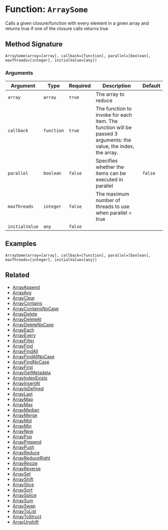 [comment]: # (Note: This documentation is generated dynamically in the build process.  To modify the contents, change the javadoc on the _invoke method of the BIF class)

# Function: `ArraySome`

Calls a given closure/function with every element in a given array and returns true if one of the closure calls returns true

## Method Signature

```
ArraySome(array=[array], callback=[function], parallel=[boolean], maxThreads=[integer], initialValue=[any])
```

### Arguments


| Argument | Type | Required | Description | Default |
|----------|------|----------|-------------|---------|
| `array` | `array` | `true` | The array to reduce |  |
| `callback` | `function` | `true` | The function to invoke for each item. The function will be passed 3 arguments: the value, the index, the array. |  |
| `parallel` | `boolean` | `false` | Specifies whether the items can be executed in parallel | `false` |
| `maxThreads` | `integer` | `false` | The maximum number of threads to use when parallel = true |  |
| `initialValue` | `any` | `false` |  |  |

## Examples

```
ArraySome(array=[array], callback=[function], parallel=[boolean], maxThreads=[integer], initialValue=[any])
```

## Related

  * [ArrayAppend](./ArrayAppend.md)
  * [ArrayAvg](./ArrayAvg.md)
  * [ArrayClear](./ArrayClear.md)
  * [ArrayContains](./ArrayContains.md)
  * [ArrayContainsNoCase](./ArrayContainsNoCase.md)
  * [ArrayDelete](./ArrayDelete.md)
  * [ArrayDeleteAt](./ArrayDeleteAt.md)
  * [ArrayDeleteNoCase](./ArrayDeleteNoCase.md)
  * [ArrayEach](./ArrayEach.md)
  * [ArrayEvery](./ArrayEvery.md)
  * [ArrayFilter](./ArrayFilter.md)
  * [ArrayFind](./ArrayFind.md)
  * [ArrayFindAll](./ArrayFindAll.md)
  * [ArrayFindAllNoCase](./ArrayFindAllNoCase.md)
  * [ArrayFindNoCase](./ArrayFindNoCase.md)
  * [ArrayFirst](./ArrayFirst.md)
  * [ArrayGetMetadata](./ArrayGetMetadata.md)
  * [ArrayIndexExists](./ArrayIndexExists.md)
  * [ArrayInsertAt](./ArrayInsertAt.md)
  * [ArrayIsDefined](./ArrayIsDefined.md)
  * [ArrayLast](./ArrayLast.md)
  * [ArrayMap](./ArrayMap.md)
  * [ArrayMax](./ArrayMax.md)
  * [ArrayMedian](./ArrayMedian.md)
  * [ArrayMerge](./ArrayMerge.md)
  * [ArrayMid](./ArrayMid.md)
  * [ArrayMin](./ArrayMin.md)
  * [ArrayNew](./ArrayNew.md)
  * [ArrayPop](./ArrayPop.md)
  * [ArrayPrepend](./ArrayPrepend.md)
  * [ArrayPush](./ArrayPush.md)
  * [ArrayReduce](./ArrayReduce.md)
  * [ArrayReduceRight](./ArrayReduceRight.md)
  * [ArrayResize](./ArrayResize.md)
  * [ArrayReverse](./ArrayReverse.md)
  * [ArraySet](./ArraySet.md)
  * [ArrayShift](./ArrayShift.md)
  * [ArraySlice](./ArraySlice.md)
  * [ArraySort](./ArraySort.md)
  * [ArraySplice](./ArraySplice.md)
  * [ArraySum](./ArraySum.md)
  * [ArraySwap](./ArraySwap.md)
  * [ArrayToList](./ArrayToList.md)
  * [ArrayToStruct](./ArrayToStruct.md)
  * [ArrayUnshift](./ArrayUnshift.md)
